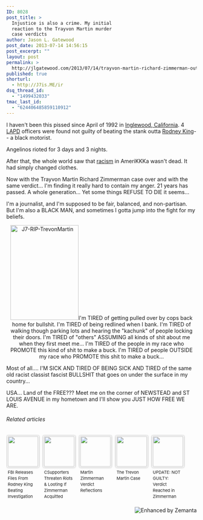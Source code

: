 ```yaml
---
ID: 8028
post_title: >
  Injustice is also a crime. My initial
  reaction to the Trayvon Martin murder
  case verdicts
author: Jason L. Gatewood
post_date: 2013-07-14 14:56:15
post_excerpt: ""
layout: post
permalink: >
  http://jlgatewood.com/2013/07/14/trayvon-martin-richard-zimmerman-outcome-not-guilty-wtf/
published: true
shorturl:
  - http://J7is.ME/ir
dsq_thread_id:
  - "1499432033"
tmac_last_id:
  - "624406485859110912"
---
```

I haven't been this pissed since April of 1992 in <a class="zem_slink" title="Inglewood, California" href="http://maps.google.com/maps?ll=33.9575,-118.346111111&amp;spn=0.1,0.1&amp;q=33.9575,-118.346111111 (Inglewood%2C%20California)&amp;t=h" rel="geolocation" target="_blank">Inglewood, California</a>. 4 <a class="zem_slink" title="Los Angeles Police Department" href="http://en.wikipedia.org/wiki/Los_Angeles_Police_Department" rel="wikipedia" target="_blank">LAPD</a> officers were found not guilty of beating the stank outta <a class="zem_slink" title="Rodney King" href="http://en.wikipedia.org/wiki/Rodney_King" rel="wikipedia" target="_blank">Rodney King</a>-- a black motorist.

Angelinos rioted for 3 days and 3 nights.

After that, the whole world saw that <a class="zem_slink" title="Racism" href="http://en.wikipedia.org/wiki/Racism" rel="wikipedia" target="_blank">racism</a> in AmeriKKKa wasn't dead. It had simply changed clothes.

Now with the Trayvon Martin Richard Zimmerman case over and with the same verdict... I'm finding it really hard to contain my anger. 21 years has passed. A whole generation... Yet some things REFUSE TO DIE it seems...

I'm a journalist, and I'm supposed to be fair, balanced, and non-partisan. But I'm also a BLACK MAN, and sometimes I gotta jump into the fight for my beliefs.
<p style="text-align: center;"><img class="aligncenter  wp-image-8031" src="http://jlgatewood.com/wp-content/uploads/2013/07/J7-RIP-TrevonMartin-300x419.jpg" alt="J7-RIP-TrevonMartin" width="180" height="251" />I'm TIRED of getting pulled over by cops back home for bullshit.
I'm TIRED of being redlined when I bank.
I'm TIRED of walking though parking lots and hearing the "kachunk" of people locking their doors.
I'm TIRED of "others" ASSUMING all kinds of shit about me when they first meet me...
I'm TIRED of the people in my race who PROMOTE this kind of shit to make a buck.
I'm TIRED of people OUTSIDE my race who PROMOTE this shit to make a buck...</p>
Most of all.... I'M SICK AND TIRED OF BEING SICK AND TIRED of the same old racist classist fascist BULLSHIT that goes on under the surface in my country...

USA... Land of the FREE??? Meet me on the corner of NEWSTEAD and ST LOUIS AVENUE in my hometown and I'll show you JUST HOW FREE WE ARE.
<h6 class="zemanta-related-title" style="font-size: 1em;">Related articles</h6>
<ul class="zemanta-article-ul zemanta-article-ul-image" style="margin: 0; padding: 0; overflow: hidden;">
	<li class="zemanta-article-ul-li-image zemanta-article-ul-li" style="padding: 0; background: none; list-style: none; display: block; float: left; vertical-align: top; text-align: left; width: 84px; font-size: 11px; margin: 2px 10px 10px 2px;"><a style="box-shadow: 0px 0px 4px #999; padding: 2px; display: block; border-radius: 2px; text-decoration: none;" href="http://losangeles.cbslocal.com/2013/07/10/fbi-releases-files-from-rodney-king-beating-investigation/" target="_blank"><img style="padding: 0; margin: 0; border: 0; display: block; width: 80px; max-width: 100%;" src="http://jlgatewood.com/wp-content/uploads/2013/07/184137541_80_80.jpg" alt="" /></a><a style="display: block; overflow: hidden; text-decoration: none; line-height: 12pt; height: 80px; padding: 5px 2px 0 2px;" href="http://losangeles.cbslocal.com/2013/07/10/fbi-releases-files-from-rodney-king-beating-investigation/" target="_blank">FBI Releases Files From Rodney King Beating Investigation</a></li>
	<li class="zemanta-article-ul-li-image zemanta-article-ul-li" style="padding: 0; background: none; list-style: none; display: block; float: left; vertical-align: top; text-align: left; width: 84px; font-size: 11px; margin: 2px 10px 10px 2px;"><a style="box-shadow: 0px 0px 4px #999; padding: 2px; display: block; border-radius: 2px; text-decoration: none;" href="http://amresolution.com/2013/07/02/trayvon-supporters-threaten-riots-looting-if-zimmerman-acquitted/" target="_blank"><img style="padding: 0; margin: 0; border: 0; display: block; width: 80px; max-width: 100%;" src="http://jlgatewood.com/wp-content/uploads/2013/07/181756417_80_80.jpg" alt="" /></a><a style="display: block; overflow: hidden; text-decoration: none; line-height: 12pt; height: 80px; padding: 5px 2px 0 2px;" href="http://amresolution.com/2013/07/02/trayvon-supporters-threaten-riots-looting-if-zimmerman-acquitted/" target="_blank">CSupporters Threaten Riots &amp; Looting If Zimmerman Acquitted</a></li>
	<li class="zemanta-article-ul-li-image zemanta-article-ul-li" style="padding: 0; background: none; list-style: none; display: block; float: left; vertical-align: top; text-align: left; width: 84px; font-size: 11px; margin: 2px 10px 10px 2px;"><a style="box-shadow: 0px 0px 4px #999; padding: 2px; display: block; border-radius: 2px; text-decoration: none;" href="http://albertmoyerjr.wordpress.com/2013/07/13/martin-zimmerman-verdict-reflections/" target="_blank"><img style="padding: 0; margin: 0; border: 0; display: block; width: 80px; max-width: 100%;" src="http://jlgatewood.com/wp-content/uploads/2013/07/184924455_80_80.jpg" alt="" /></a><a style="display: block; overflow: hidden; text-decoration: none; line-height: 12pt; height: 80px; padding: 5px 2px 0 2px;" href="http://albertmoyerjr.wordpress.com/2013/07/13/martin-zimmerman-verdict-reflections/" target="_blank">Martin Zimmerman Verdict Reflections</a></li>
	<li class="zemanta-article-ul-li-image zemanta-article-ul-li" style="padding: 0; background: none; list-style: none; display: block; float: left; vertical-align: top; text-align: left; width: 84px; font-size: 11px; margin: 2px 10px 10px 2px;"><a style="box-shadow: 0px 0px 4px #999; padding: 2px; display: block; border-radius: 2px; text-decoration: none;" href="http://afrikanking.wordpress.com/2013/07/05/the-trevon-martin-case/" target="_blank"><img style="padding: 0; margin: 0; border: 0; display: block; width: 80px; max-width: 100%;" src="http://jlgatewood.com/wp-content/uploads/2013/07/182713754_80_80.jpg" alt="" /></a><a style="display: block; overflow: hidden; text-decoration: none; line-height: 12pt; height: 80px; padding: 5px 2px 0 2px;" href="http://afrikanking.wordpress.com/2013/07/05/the-trevon-martin-case/" target="_blank">The Trevon Martin Case</a></li>
	<li class="zemanta-article-ul-li-image zemanta-article-ul-li" style="padding: 0; background: none; list-style: none; display: block; float: left; vertical-align: top; text-align: left; width: 84px; font-size: 11px; margin: 2px 10px 10px 2px;"><a style="box-shadow: 0px 0px 4px #999; padding: 2px; display: block; border-radius: 2px; text-decoration: none;" href="http://themoderatevoice.com/184238/breaking-verdict-reached-in-zimmerman-trial-for-killing-trayvon-martin/" target="_blank"><img style="padding: 0; margin: 0; border: 0; display: block; width: 80px; max-width: 100%;" src="http://jlgatewood.com/wp-content/uploads/2013/07/184913146_80_80.jpg" alt="" /></a><a style="display: block; overflow: hidden; text-decoration: none; line-height: 12pt; height: 80px; padding: 5px 2px 0 2px;" href="http://themoderatevoice.com/184238/breaking-verdict-reached-in-zimmerman-trial-for-killing-trayvon-martin/" target="_blank">UPDATE: NOT GUILTY: Verdict Reached in Zimmerman Trial for Killing Trayvon Martin</a></li>
</ul>
<div class="zemanta-pixie" style="margin-top: 10px; height: 15px;"><a class="zemanta-pixie-a" title="Enhanced by Zemanta" href="http://www.zemanta.com/?px"><img class="zemanta-pixie-img" style="border: none; float: right;" src="http://img.zemanta.com/zemified_h.png?x-id=ee2cc053-bd67-42cc-922c-3a8f02384486" alt="Enhanced by Zemanta" /></a></div>